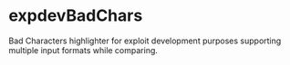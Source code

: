 # expdevBadChars
Bad Characters highlighter for exploit development purposes supporting multiple input formats while comparing.
